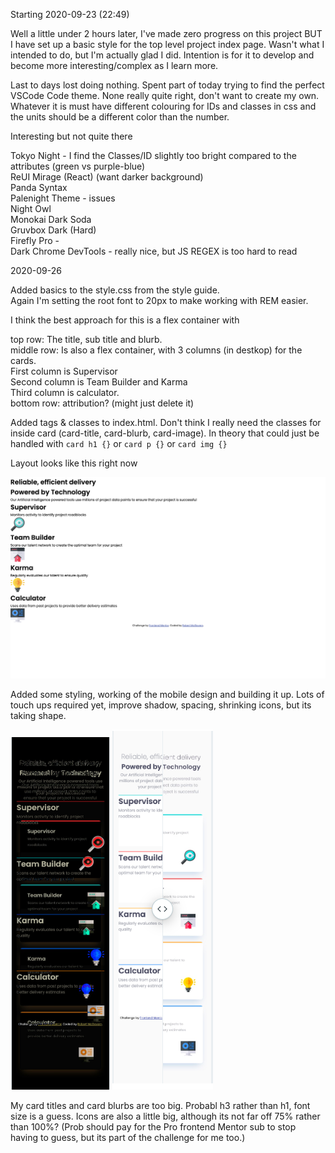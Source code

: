 Starting 2020-09-23 (22:49)

Well a little under 2 hours later, I've made zero progress on this project BUT I have set up a basic style for the top level project index page. Wasn't what I intended to do, but I'm actually glad I did. Intention is for it to develop and become more interesting/complex as I learn more.

Last to days lost doing nothing. Spent part of today trying to find the perfect VSCode Code theme. None really quite right, don't want to create my own. Whatever it is must have different colouring for IDs and classes in css and the units should be a different color than the number.

Interesting but not quite there 

Tokyo Night - I find the Classes/ID slightly too bright compared to the attributes (green vs purple-blue)  
ReUI Mirage (React) (want darker background)  
Panda Syntax  
Palenight Theme - issues  
Night Owl  
Monokai Dark Soda  
Gruvbox Dark (Hard)  
Firefly Pro -   
Dark Chrome DevTools - really nice, but JS REGEX is too hard to read   

2020-09-26 

Added basics to the style.css from the style guide.  
Again I'm setting the root font to 20px to make working with REM easier.  

I think the best approach for this is a flex container with 

top row: The title, sub title and blurb.  
middle row: Is also a flex container, with 3 columns (in destkop) for the cards.  
            First column is Supervisor  
            Second column is Team Builder and Karma  
            Third column is calculator.  
bottom row: attribution? (might just delete it)  

Added tags & classes to index.html. 
Don't think I really need the classes for inside card (card-title, card-blurb, card-image). In theory that could just be handled with `card h1 {}` or `card p {}` or `card img {}`  

Layout looks like this right now

![current layout](layout-no-styling(1440x922).png)

Added some styling, working of the mobile design and building it up. 
Lots of touch ups required yet, improve shadow, spacing, shrinking icons, but its taking shape.

![mobile difference](mobile-difference-basic-styling.png)
![mobile difference side by side](mobile-diff-sidebyside.png)

My card titles and card blurbs are too big. Probabl h3 rather than h1, font size is a guess. Icons are also a little big, although its not far off 75% rather than 100%?
(Prob should pay for the Pro frontend Mentor sub to stop having to guess, but its part of the challenge for me too.)




